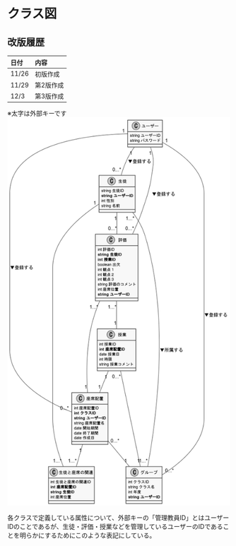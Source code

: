 # クラス図

## 改版履歴
|日付|内容|
|:--|:--|
|11/26|初版作成|
|11/29|第2版作成|
|12/3|第3版作成|

※太字は外部キーです
![クラス図](class_diagram2.png)

各クラスで定義している属性について、外部キーの「管理教員ID」とはユーザーIDのことであるが、生徒・評価・授業などを管理しているユーザーのIDであることを明らかにするためにこのような表記にしている。